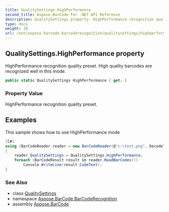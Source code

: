 ```yaml
---
title: QualitySettings.HighPerformance
second_title: Aspose.BarCode for .NET API Reference
description: QualitySettings property. HighPerformance recognition quality preset. High quality barcodes are recognized well in this mode
type: docs
weight: 10
url: /net/aspose.barcode.barcoderecognition/qualitysettings/highperformance/
---
```

## QualitySettings.HighPerformance property

HighPerformance recognition quality preset. High quality barcodes are recognized well in this mode.

```csharp
public static QualitySettings HighPerformance { get; }
```

### Property Value

HighPerformance recognition quality preset.

## Examples

This sample shows how to use HighPerformance mode

```csharp
[C#]
using (BarCodeReader reader = new BarCodeReader(@"c:\test.png", DecodeType.Code39Extended, DecodeType.Code128))
{
    reader.QualitySettings = QualitySettings.HighPerformance;
    foreach (BarCodeResult result in reader.ReadBarCodes())
        Console.WriteLine(result.CodeText);
}
```

### See Also

* class [QualitySettings](../)
* namespace [Aspose.BarCode.BarCodeRecognition](../../../aspose.barcode.barcoderecognition/)
* assembly [Aspose.BarCode](../../../)


